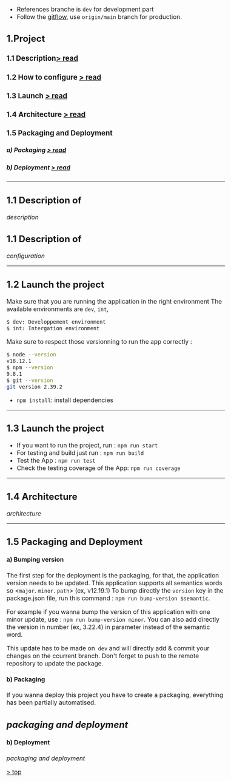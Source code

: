 <style>
body { font-size: 16px; margin: 1.5cm }
</style>

<a id="overview"></a>

- References branche is `dev` for development part
- Follow the [gitflow](https://www.atlassian.com/git/tutorials/comparing-workflows/gitflow-workflow), use `origin/main` branch for production.

## 1.Project

### 1.1 Description[> read](?#101-description)

### 1.2 How to configure [> read](?#102-configure)

### 1.3 Launch [> read](?#103-launch)

### 1.4 Architecture [> read](?#104-architecture)

### 1.5 Packaging and Deployment

##### a) Packaging [> read](?#105-packaging)

##### b) Deployment [> read](?#106-deploy)

---

<a id="101-description"></a>

## 1.1 Description of

_description_

<a id="102-configure"></a>

## 1.1 Description of

_configuration_

---

## 1.2 Launch the project

Make sure that you are running the application in the right environment
The available environments are `dev`, `int`,

```bash
$ dev: Developpement environment
$ int: Intergation environment
```

Make sure to respect those versionning to run the app correctly :

```bash
$ node --version
v18.12.1
$ npm --version
9.8.1
$ git --version
git version 2.39.2
```

- `npm install`: install dependencies

---

<a id="103-launch"></a>

## 1.3 Launch the project

- If you want to run the project, run : `npm run start`
- For testing and build just run : `npm run build`
- Test the App : `npm run test`
- Check the testing coverage of the App: `npm run coverage`

---

<a id="104-architecture"></a>

## 1.4 Architecture

_architecture_

---

<a id="105-packaging"></a>

## 1.5 Packaging and Deployment

#### a) Bumping version

The first step for the deployment is the packaging, for that, the application version needs to be updated.
This application supports all semantics words so <`major`. `minor`. `path`> (ex, v12.19.1)
To bump directly the `version` key in the package.json file, run this command : `npm run bump-version $semantic`.

For example if you wanna bump the version of this application with one minor update, use : `npm run bump-version minor`.
You can also add directly the version in number (ex, 3.22.4) in parameter instead of the semantic word.

This update has to be made on` dev` and will directly add & commit your changes on the ccurrent branch. Don't forget to push to the remote repository to update the package.

#### b) Packaging

If you wanna deploy this project you have to create a packaging, everything has been partially automatised.

## _packaging and deployment_

<a id="106-deploy"></a>

#### b) Deployment

_packaging and deployment_

[> top](?#overview)

